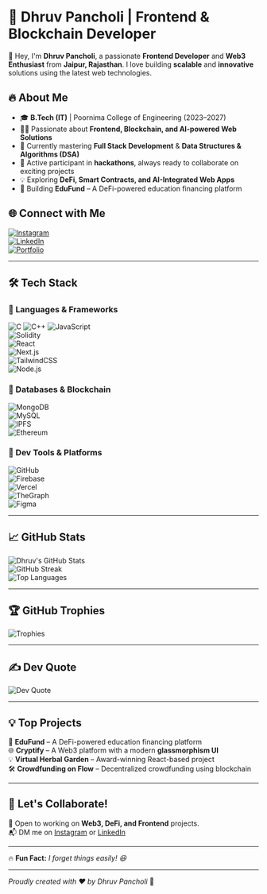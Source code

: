 # 🚀 Dhruv Pancholi | Frontend & Blockchain Developer  

👋 Hey, I'm **Dhruv Pancholi**, a passionate **Frontend Developer** and **Web3 Enthusiast** from **Jaipur, Rajasthan**. I love building **scalable** and **innovative** solutions using the latest web technologies.  

## 🔥 About Me  
- 🎓 **B.Tech (IT)** | Poornima College of Engineering (2023–2027)  
- 👨‍💻 Passionate about **Frontend, Blockchain, and AI-powered Web Solutions**  
- 🌱 Currently mastering **Full Stack Development** & **Data Structures & Algorithms (DSA)**  
- 🚀 Active participant in **hackathons**, always ready to collaborate on exciting projects  
- 💡 Exploring **DeFi, Smart Contracts, and AI-Integrated Web Apps**  
- 🎯 Building **EduFund** – A DeFi-powered education financing platform  

## 🌐 Connect with Me  
[![Instagram](https://img.shields.io/badge/Instagram-%23E4405F.svg?logo=Instagram&logoColor=white)](https://instagram.com/dhruv_panch0li)  
[![LinkedIn](https://img.shields.io/badge/LinkedIn-%230077B5.svg?logo=linkedin&logoColor=white)](https://www.linkedin.com/in/dhruv-pancholi-222704250/)  
[![Portfolio](https://img.shields.io/badge/Portfolio-%23121011.svg?style=flat&logo=vercel&logoColor=white)](https://your-portfolio-link.com)  

---

## 🛠️ Tech Stack  

### 🚀 Languages & Frameworks  
![C](https://img.shields.io/badge/C-%2300599C.svg?style=flat&logo=c&logoColor=white)  ![C++](https://img.shields.io/badge/C++-%2300599C.svg?style=flat&logo=c%2B%2B&logoColor=white) ![JavaScript](https://img.shields.io/badge/JavaScript-%23323330.svg?style=flat&logo=javascript&logoColor=%23F7DF1E)  
![Solidity](https://img.shields.io/badge/Solidity-%23363636.svg?style=flat&logo=solidity&logoColor=white)  
![React](https://img.shields.io/badge/React-%2320232a.svg?style=flat&logo=react&logoColor=%2361DAFB)  
![Next.js](https://img.shields.io/badge/Next.js-%23000000.svg?style=flat&logo=next.js&logoColor=white)  
![TailwindCSS](https://img.shields.io/badge/TailwindCSS-%2338B2AC.svg?style=flat&logo=tailwind-css&logoColor=white)  
![Node.js](https://img.shields.io/badge/Node.js-6DA55F.svg?style=flat&logo=node.js&logoColor=white)  

### 💾 Databases & Blockchain  
![MongoDB](https://img.shields.io/badge/MongoDB-%234ea94b.svg?style=flat&logo=mongodb&logoColor=white)  
![MySQL](https://img.shields.io/badge/MySQL-%2300f.svg?style=flat&logo=mysql&logoColor=white)  
![IPFS](https://img.shields.io/badge/IPFS-%23039BE5.svg?style=flat&logo=ipfs&logoColor=white)  
![Ethereum](https://img.shields.io/badge/Ethereum-%23262626.svg?style=flat&logo=ethereum&logoColor=white)  

### 🚀 Dev Tools & Platforms  
![GitHub](https://img.shields.io/badge/GitHub-%23121011.svg?style=flat&logo=github&logoColor=white)  
![Firebase](https://img.shields.io/badge/Firebase-%23FFCA28.svg?style=flat&logo=firebase&logoColor=black)  
![Vercel](https://img.shields.io/badge/Vercel-%23000000.svg?style=flat&logo=vercel&logoColor=white)  
![TheGraph](https://img.shields.io/badge/TheGraph-%23333333.svg?style=flat&logo=thegraph&logoColor=white)  
![Figma](https://img.shields.io/badge/Figma-%23F24E1E.svg?style=flat&logo=figma&logoColor=white)  

---

## 📈 GitHub Stats  
![Dhruv's GitHub Stats](https://github-readme-stats.vercel.app/api?username=dhruv457457&theme=github_dark&hide_border=false&include_all_commits=true&count_private=true)  
![GitHub Streak](https://github-readme-streak-stats.herokuapp.com/?user=dhruv457457&theme=github_dark&hide_border=false)  
![Top Languages](https://github-readme-stats.vercel.app/api/top-langs/?username=dhruv457457&theme=github_dark&hide_border=false&layout=compact)  

---

## 🏆 GitHub Trophies  
![Trophies](https://github-profile-trophy.vercel.app/?username=dhruv457457&theme=radical&no-frame=false&no-bg=true&margin-w=4)  

---

## ✍️ Dev Quote  
![Dev Quote](https://quotes-github-readme.vercel.app/api?type=horizontal&theme=radical)  

---

## 💡 Top Projects  
🚀 **EduFund** – A DeFi-powered education financing platform  
🌐 **Cryptify** – A Web3 platform with a modern **glassmorphism UI**  
💡 **Virtual Herbal Garden** – Award-winning React-based project  
🛠️ **Crowdfunding on Flow** – Decentralized crowdfunding using blockchain  

---

## 🎯 Let's Collaborate!  
🚀 Open to working on **Web3, DeFi, and Frontend** projects.  
📬 DM me on [Instagram](https://instagram.com/dhruv_panch0li) or [LinkedIn](https://www.linkedin.com/in/dhruv-pancholi-222704250/)  

---

🔥 **Fun Fact:** *I forget things easily! 😆*  

---

*Proudly created with ❤️ by Dhruv Pancholi* 🚀  
